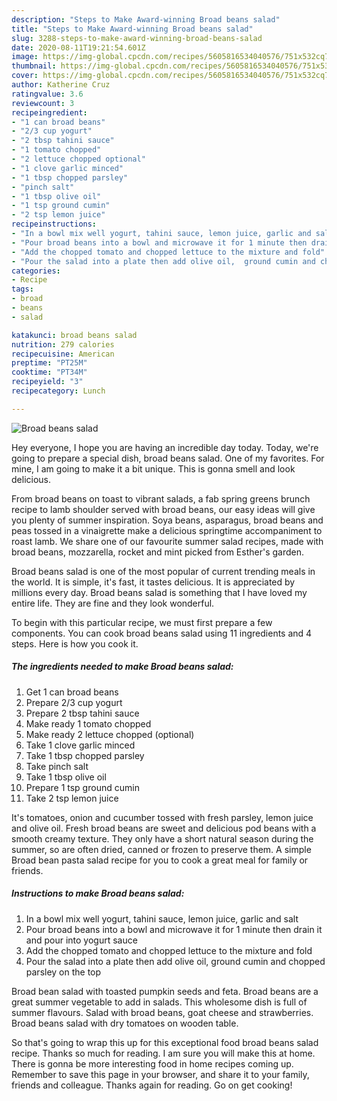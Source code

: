 ```yaml
---
description: "Steps to Make Award-winning Broad beans salad"
title: "Steps to Make Award-winning Broad beans salad"
slug: 3288-steps-to-make-award-winning-broad-beans-salad
date: 2020-08-11T19:21:54.601Z
image: https://img-global.cpcdn.com/recipes/5605816534040576/751x532cq70/broad-beans-salad-recipe-main-photo.jpg
thumbnail: https://img-global.cpcdn.com/recipes/5605816534040576/751x532cq70/broad-beans-salad-recipe-main-photo.jpg
cover: https://img-global.cpcdn.com/recipes/5605816534040576/751x532cq70/broad-beans-salad-recipe-main-photo.jpg
author: Katherine Cruz
ratingvalue: 3.6
reviewcount: 3
recipeingredient:
- "1 can broad beans"
- "2/3 cup yogurt"
- "2 tbsp tahini sauce"
- "1 tomato chopped"
- "2 lettuce chopped optional"
- "1 clove garlic minced"
- "1 tbsp chopped parsley"
- "pinch salt"
- "1 tbsp olive oil"
- "1 tsp ground cumin"
- "2 tsp lemon juice"
recipeinstructions:
- "In a bowl mix well yogurt, tahini sauce, lemon juice, garlic and salt"
- "Pour broad beans into a bowl and microwave it for 1 minute then drain it and pour into yogurt sauce"
- "Add the chopped tomato and chopped lettuce to the mixture and fold"
- "Pour the salad into a plate then add olive oil,  ground cumin and chopped parsley on the top"
categories:
- Recipe
tags:
- broad
- beans
- salad

katakunci: broad beans salad 
nutrition: 279 calories
recipecuisine: American
preptime: "PT25M"
cooktime: "PT34M"
recipeyield: "3"
recipecategory: Lunch

---
```



![Broad beans salad](https://img-global.cpcdn.com/recipes/5605816534040576/751x532cq70/broad-beans-salad-recipe-main-photo.jpg)

Hey everyone, I hope you are having an incredible day today. Today, we're going to prepare a special dish, broad beans salad. One of my favorites. For mine, I am going to make it a bit unique. This is gonna smell and look delicious.

From broad beans on toast to vibrant salads, a fab spring greens brunch recipe to lamb shoulder served with broad beans, our easy ideas will give you plenty of summer inspiration. Soya beans, asparagus, broad beans and peas tossed in a vinaigrette make a delicious springtime accompaniment to roast lamb. We share one of our favourite summer salad recipes, made with broad beans, mozzarella, rocket and mint picked from Esther&#39;s garden.

Broad beans salad is one of the most popular of current trending meals in the world. It is simple, it's fast, it tastes delicious. It is appreciated by millions every day. Broad beans salad is something that I have loved my entire life. They are fine and they look wonderful.


To begin with this particular recipe, we must first prepare a few components. You can cook broad beans salad using 11 ingredients and 4 steps. Here is how you cook it.

<!--inarticleads1-->

##### The ingredients needed to make Broad beans salad:

1. Get 1 can broad beans
1. Prepare 2/3 cup yogurt
1. Prepare 2 tbsp tahini sauce
1. Make ready 1 tomato chopped
1. Make ready 2 lettuce chopped (optional)
1. Take 1 clove garlic minced
1. Take 1 tbsp chopped parsley
1. Take pinch salt
1. Take 1 tbsp olive oil
1. Prepare 1 tsp ground cumin
1. Take 2 tsp lemon juice


It&#39;s tomatoes, onion and cucumber tossed with fresh parsley, lemon juice and olive oil. Fresh broad beans are sweet and delicious pod beans with a smooth creamy texture. They only have a short natural season during the summer, so are often dried, canned or frozen to preserve them. A simple Broad bean pasta salad recipe for you to cook a great meal for family or friends. 

<!--inarticleads2-->

##### Instructions to make Broad beans salad:

1. In a bowl mix well yogurt, tahini sauce, lemon juice, garlic and salt
1. Pour broad beans into a bowl and microwave it for 1 minute then drain it and pour into yogurt sauce
1. Add the chopped tomato and chopped lettuce to the mixture and fold
1. Pour the salad into a plate then add olive oil,  ground cumin and chopped parsley on the top


Broad bean salad with toasted pumpkin seeds and feta. Broad beans are a great summer vegetable to add in salads. This wholesome dish is full of summer flavours. Salad with broad beans, goat cheese and strawberries. Broad beans salad with dry tomatoes on wooden table. 

So that's going to wrap this up for this exceptional food broad beans salad recipe. Thanks so much for reading. I am sure you will make this at home. There is gonna be more interesting food in home recipes coming up. Remember to save this page in your browser, and share it to your family, friends and colleague. Thanks again for reading. Go on get cooking!
